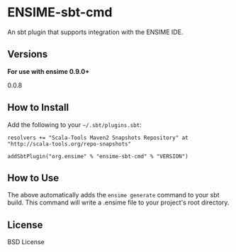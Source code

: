 # ENSIME-sbt-cmd 
An sbt plugin that supports integration with the ENSIME IDE.


## Versions

__For use with ensime 0.9.0+__

0.0.8


## How to Install
Add the following to your `~/.sbt/plugins.sbt`:

    resolvers += "Scala-Tools Maven2 Snapshots Repository" at "http://scala-tools.org/repo-snapshots"

    addSbtPlugin("org.ensime" % "ensime-sbt-cmd" % "VERSION")

## How to Use
The above automatically adds the `ensime generate` command to your sbt build. This command will write a .ensime file to your project's root directory.

## License
BSD License
